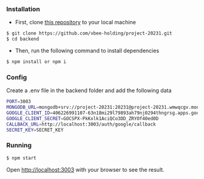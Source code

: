 ### Installation

- First, clone [this repository](https://github.com/vbee-holding/project-20231.git) to your local machine

```bash
$ git clone https://github.com/vbee-holding/project-20231.git
$ cd backend
```

- Then, run the following command to install dependencies

```bash
$ npm install or npm i 
```

### Config

Create a .env file in the backend folder and add the following data

```bash
PORT=3003
MONGODB_URL=mongodb+srv://project-20231:20231@project-20231.wmwqcgv.mongodb.net/
GOOGLE_CLIENT_ID=406226991107-63n18mi29l79893ah79nj0294thngrsg.apps.googleusercontent.com
GOOGLE_CLIENT_SECRET=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
CALLBACK_URL=http://localhost:3003/auth/google/callback
SECRET_KEY=SECRET_KEY
```


### Running

```bash
$ npm start
```

Open [http://localhost:3003](http://localhost:3003) with your browser to see the result.
